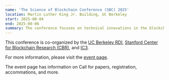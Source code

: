 ```yaml
---
name: 'The Science of Blockchain Conference (SBC) 2025'
location: Martin Luther King Jr. Building, UC Berkeley
start: 2025-08-04
end: 2025-08-06
summary: The conference focuses on technical innovations in the blockchain ecosystem, and brings together researchers and practioners working in the space. We aim to foster collaboration among the different communities working on blockchain protocols, cryptography, distributed systems, secure computing, and crypto-economics.
---
```




This conference is co-organized by the <a href="https://rdi.berkeley.edu/">UC Berkeley RDI</a>, <a href="http://cbr.stanford.edu">Stanford Center for Blockchain Research (CBR)</a>, and <a href="https://www.initc3.org/">IC3</a>.

For more information, please visit the <a href="https://www.sbc-conference.com/2025/">event page</a>. 

The event page has information on Call for papers, registration, accommations, and more. 

